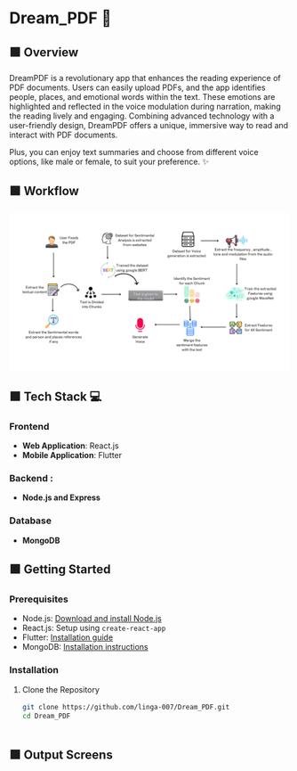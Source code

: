 # Dream_PDF 📖

## 🟩 Overview
DreamPDF is a revolutionary app that enhances the reading experience of PDF documents. Users can easily upload PDFs, and the app identifies people, places, and emotional words within the text. These emotions are highlighted and reflected in the voice modulation during narration, making the reading lively and engaging. Combining advanced technology with a user-friendly design, DreamPDF offers a unique, immersive way to read and interact with PDF documents. 

Plus, you can enjoy text summaries and choose from different voice options, like male or female, to suit your preference. ✨


## 🟩 Workflow
![image](Images/workflow.png)

## 🟩 Tech Stack 💻

### Frontend
- **Web Application**: React.js
- **Mobile Application**: Flutter

### Backend :
- **Node.js and Express**

### Database
- **MongoDB**


## 🟩 Getting Started 

### Prerequisites
- Node.js: [Download and install Node.js](https://nodejs.org/)
- React.js: Setup using `create-react-app`
- Flutter: [Installation guide](https://flutter.dev/docs/get-started/install)
- MongoDB: [Installation instructions](https://www.mongodb.com/try/download/community)

### Installation
1. Clone the Repository
   ```bash
   git clone https://github.com/linga-007/Dream_PDF.git
   cd Dream_PDF



## 🟩 Output Screens



